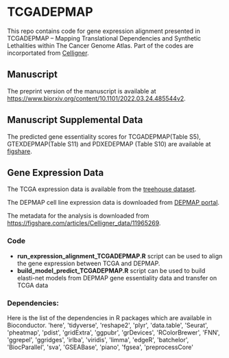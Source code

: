 # TCGADEPMAP
This repo contains code for gene expression alignment presented in TCGADEPMAP – Mapping Translational Dependencies and Synthetic Lethalities within The Cancer Genome Atlas. Part of the codes are incorportated from [Celligner](https://github.com/broadinstitute/Celligner_ms).

## Manuscript
The preprint version of the manuscript is available at https://www.biorxiv.org/content/10.1101/2022.03.24.485544v2.

## Manuscript Supplemental Data
The predicted gene essentiality scores for TCGADEPMAP(Table S5), GTEXDEPMAP(Table S11) and PDXEDEPMAP (Table S10) are available at [figshare](https://figshare.com/projects/TCGADEPMAP_Mapping_Translational_Dependencies_and_Synthetic_Lethalities_within_The_Cancer_Genome_Atlas/130193).

## Gene Expression Data

The TCGA expression data is available from the [treehouse dataset](https://xenabrowser.net/datapages/?dataset=TumorCompendium_v10_PolyA_hugo_log2tpm_58581genes_2019-07-25.tsv&host=https%3A%2F%2Fxena.treehouse.gi.ucsc.edu%3A443).

The DEPMAP cell line expression data is downloaded from [DEPMAP portal](https://depmap.org/portal/).

The metadata for the analysis is downloaded from https://figshare.com/articles/Celligner_data/11965269.

### Code
- **run_expression_alignment_TCGADEPMAP.R** script can be used to align the gene expression between TCGA and DEPMAP.
- **build_model_predict_TCGADEPMAP.R** script can be used to build elasti-net models from DEPMAP gene essentiality data and transfer on TCGA data

### Dependencies:

Here is the list of the dependencies in R packages which are available in Bioconductor.
'here', 'tidyverse', 'reshape2', 'plyr', 'data.table', 'Seurat', 'pheatmap', 'pdist', 'gridExtra', 'ggpubr', 'grDevices', 'RColorBrewer', 'FNN', 'ggrepel', 'ggridges', 'irlba', 'viridis', 'limma', 'edgeR', 'batchelor', 'BiocParallel', 'sva', 'GSEABase', 'piano', 'fgsea', 'preprocessCore'
